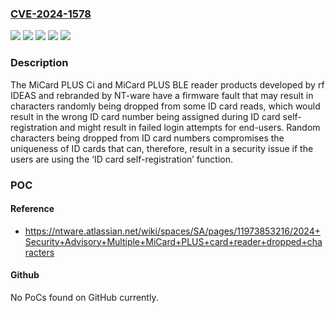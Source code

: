 ### [CVE-2024-1578](https://cve.mitre.org/cgi-bin/cvename.cgi?name=CVE-2024-1578)
![](https://img.shields.io/static/v1?label=Product&message=MiCard%20PLUS%20BLE&color=blue)
![](https://img.shields.io/static/v1?label=Product&message=MiCard%20PLUS%20Ci&color=blue)
![](https://img.shields.io/static/v1?label=Version&message=%3D%200.1.0.4%20&color=brighgreen)
![](https://img.shields.io/static/v1?label=Version&message=%3D%200.1.0.7%20&color=brighgreen)
![](https://img.shields.io/static/v1?label=Vulnerability&message=CWE-1287%3A%20Improper%20Validation%20of%20Specified%20Type%20of%20Input&color=brighgreen)

### Description

The MiCard PLUS Ci and MiCard PLUS BLE reader products developed by rf IDEAS and rebranded by NT-ware have a firmware fault that may result in characters randomly being dropped from some ID card reads, which would result in the wrong ID card number being assigned during ID card self-registration and might result in failed login attempts for end-users. Random characters being dropped from ID card numbers compromises the uniqueness of ID cards that can, therefore, result in a security issue if the users are using the ‘ID card self-registration’ function.

### POC

#### Reference
- https://ntware.atlassian.net/wiki/spaces/SA/pages/11973853216/2024+Security+Advisory+Multiple+MiCard+PLUS+card+reader+dropped+characters

#### Github
No PoCs found on GitHub currently.

